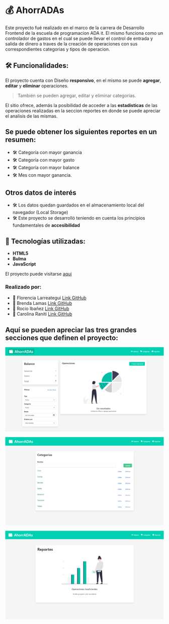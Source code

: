 # 💰 AhorrADAs
Este proyecto fué realizado en el marco de la carrera de Desarrollo Frontend de la escuela de programacion ADA it. El mismo funciona como un controlador de gastos en el cual se puede llevar el control de entrada y salida de dinero a traves de la creación de operaciones con sus correspondientes categorias y tipos de operacion. 

## 🛠 **Funcionalidades**:
El proyecto cuenta con Diseño **responsivo**, en el mismo se puede **agregar**, **editar** y **eliminar** operaciones. 
>También se pueden agregar, editar y eliminar categorías. 

El sitio ofrece, además la posibilidad de acceder a las **estadísticas** de las operaciones realizadas en la seccion reportes en donde se puede apreciar el analisis de las mismas.
## Se puede obtener los siguientes reportes en un resumen: 
- 🛠 Categoría con mayor ganancia 
- 🛠 Categoría con mayor gasto 
- 🛠 Categoría con mayor balance 
- 🛠 Mes con mayor ganancia. 
## Otros datos de interés
- 🛠 Los datos quedan guardados en el almacenamiento local del navegador (Local Storage)
- 🛠 Este proyecto se desarrolló teniendo en cuenta los principios fundamentales de **accesibilidad**


## 🚀 Tecnologías utilizadas:
-	**HTML5**
-	**Bulma**
-	**JavaScript**
 

El proyecto puede visitarse [aqui](https://roci16.github.io/Ahorradas/index.html)

 ### Realizado por:
-	👧 Florencia Larreategui
 [Link GitHub](https://github.com/florencialarreategui)
-	👧 Brenda Lamas 
[Link GitHub](https://github.com/brendalamas)
-	👧 Rocio Ibañez
[Link GitHub](https://github.com/Roci16)
-	👧 Carolina Raniti
[Link GitHub](https://github.com/Caroraniti
)
## Aquí se pueden apreciar las tres grandes secciones que definen el proyecto:
![Balances](https://raw.githubusercontent.com/Roci16/Ahorradas/main/imagenes/imgReadme/img_balance.PNG)

![Categorías](https://raw.githubusercontent.com/Roci16/Ahorradas/main/imagenes/imgReadme/img_categorias.PNG)

![Reportes](https://raw.githubusercontent.com/Roci16/Ahorradas/main/imagenes/imgReadme/img_reportes.PNG)
